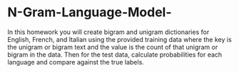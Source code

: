 # N-Gram-Language-Model-
In this homework you will create bigram and unigram dictionaries for English, French, and Italian using the provided training data where the key is the unigram or bigram text and the value is the count of that unigram or bigram in the data. Then for the test data, calculate probabilities for each language and compare against the true labels.
